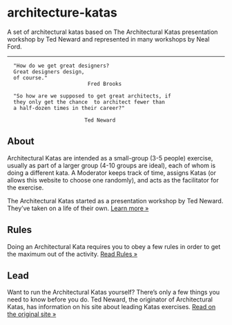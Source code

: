# architecture-katas
A set of architectural katas based on The Architectural Katas presentation workshop by Ted Neward and represented in many workshops by Neal Ford.

----------

```
  "How do we get great designers?
  Great designers design,
  of course."
                          Fred Brooks

  "So how are we supposed to get great architects, if
  they only get the chance  to architect fewer than
  a half-dozen times in their career?"

                         Ted Neward

```
## About

Architectural Katas are intended as a small-group (3-5 people) exercise, usually as part of a larger group (4-10 groups are ideal), each of whom is doing a different kata. A Moderator keeps track of time, assigns Katas (or allows this website to choose one randomly), and acts as the facilitator for the exercise.

The Architectural Katas started as a presentation workshop by Ted Neward. They’ve taken on a life of their own.  [Learn more »](http://nealford.com/katas/about.html)

## Rules

Doing an Architectural Kata requires you to obey a few rules in order to get the maximum out of the activity.  [Read Rules »](http://nealford.com/katas/rules.html)

## Lead

Want to run the Architectural Katas yourself? There’s only a few things you need to know before you do. Ted Neward, the originator of Architectural Katas, has information on his site about leading Katas exercises.  [Read on the original site »](https://archkatas.herokuapp.com/lead.html)

<!--stackedit_data:
eyJoaXN0b3J5IjpbMTEzNTQwMzk5NSw5ODAyOTI5MjddfQ==
-->
